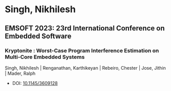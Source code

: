 # Singh, Nikhilesh

## EMSOFT 2023: 23rd International Conference on Embedded Software

### Kryptonite : Worst-Case Program Interference Estimation on Multi-Core Embedded Systems
Singh, Nikhilesh | Renganathan, Karthikeyan | Rebeiro, Chester | Jose, Jithin | Mader, Ralph
* DOI: [10.1145/3609128](https://doi.org/10.1145/3609128)

